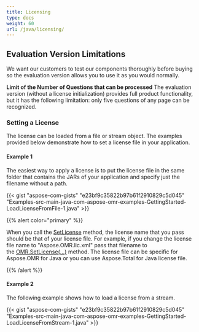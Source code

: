 ```yaml
---
title: Licensing
type: docs
weight: 60
url: /java/licensing/
---
```


## **Evaluation Version Limitations**
We want our customers to test our components thoroughly before buying so the evaluation version allows you to use it as you would normally.

**Limit of the Number of Questions that can be processed** 
The evaluation version (without a license initialization) provides full product functionality, but it has the following limitation: only five questions of any page can be recognized.
### **Setting a License**
The license can be loaded from a file or stream object. The examples provided below demonstrate how to set a license file in your application.
#### **Example 1**
The easiest way to apply a license is to put the license file in the same folder that contains the JARs of your application and specify just the filename without a path.

{{< gist "aspose-com-gists" "e23bf9c35822b97b61f2910829c5d045" "Examples-src-main-java-com-aspose-omr-examples-GettingStarted-LoadLicenseFromFile-1.java" >}}

{{% alert color="primary" %}} 

When you call the [SetLicense](https://reference.aspose.com/java/omr/com.aspose.omr/License#setLicense-java.lang.String-) method, the license name that you pass should be that of your license file. For example, if you change the license file name to "Aspose.OMR.lic.xml" pass that filename to the [OMR.SetLicense(…)](https://reference.aspose.com/java/omr/com.aspose.omr/License#setLicense-java.lang.String-) method. The license file can be specific for Aspose.OMR for Java or you can use Aspose.Total for Java license file.

{{% /alert %}} 
#### **Example 2**
The following example shows how to load a license from a stream.

{{< gist "aspose-com-gists" "e23bf9c35822b97b61f2910829c5d045" "Examples-src-main-java-com-aspose-omr-examples-GettingStarted-LoadLicenseFromStream-1.java" >}}

